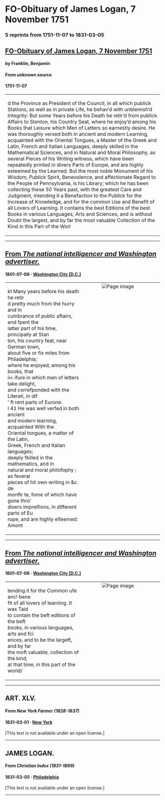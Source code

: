 
# FO-Obituary of James Logan, 7 November 1751

### 5 reprints from 1751-11-07 to 1831-03-05

## [FO-Obituary of James Logan, 7 November 1751](https://founders.archives.gov/documents/Franklin/01-04-02-0067)

#### by Franklin, Benjamin

#### From unknown source

#### 1751-11-07

<table style="width: 100%;"><tr><td style="width: 50%">

d the Province as President of the Council, in all which publick Stations, as well as in private Life, he behav’d with unblemish’d Integrity: But some Years before his Death he retir’d from publick Affairs to Stenton, his Country Seat, where he enjoy’d among his Books that Leisure which Men of Letters so earnestly desire. He was thoroughly versed both in ancient and modern Learning, acquainted with the Oriental Tongues, a Master of the Greek and Latin, French and Italian Languages, deeply skilled in the Mathematical Sciences, and in Natural and Moral Philosophy, as several Pieces of his Writing witness, which have been repeatedly printed in divers Parts of Europe, and are highly esteemed by the Learned. But the most noble Monument of his Wisdom, Publick Spirit, Benevolence, and affectionate Regard to the People of Pennsylvania, is his Library; which he has been collecting these 50 Years past, with the greatest Care and Judgment, intending it a Benefaction to the Publick for the Increase of Knowledge, and for the common Use and Benefit of all Lovers of Learning. It contains the best Editions of the best Books in various Languages, Arts and Sciences, and is without Doubt the largest, and by far the most valuable Collection of the Kind in this Part of the Worl
</td></tr></table>

---

## [From _The national intelligencer and Washington advertiser._](https://chroniclingamerica.loc.gov/lccn/sn83045242/1801-07-06/ed-1/seq-1)

#### 1801-07-06 &middot; [Washington City [D.C.]](http://dbpedia.org/resource/Washington%2C_D.C.)

<table style="width: 100%;"><tr><td style="width: 50%">

  
kt Many years before his death he retir­  
d pretty much from the hurry and in­  
cumbrance of public aftairs, and fpent the  
latter part of his time, principally at Stan­  
ton, his country feat, near German town,  
about five or fix miles from Philadelphia;  
where he enjoyed, among his books, that  
ii&lt; ifure in which men of letters take delight,  
and correfponded with the Literati, in dif­  
&#x27; ft rent parts of Eurone.  
I 41 He was well verfed in both ancient  
and modern learning, acquainted With the  
Oriental tongues, a matter of the Latin,  
Greek, French and Italian languages;  
deeply fkilled in the mathematics, and in  
natural and moral philofophy ; as feverai  
pieces of hit own writing in &amp;c. de­  
monftr te, fome of which have gone thro&#x27;  
divers impreifions, in different parts of Eu­  
rope, and are highly elfeemed: Amont
</td><td style="width: 50%; max-height: 75%; margin: auto; display: block;">
<img alt="Page image" src="https://chroniclingamerica.loc.gov/iiif/2/dlc_forest_ver01%2Fdata%2Fsn83045242%2Fprint%2F1801070601%2F0001.jp2/pct:51.449098,77.896533,21.944649,15.765969/!600,600/0/default.jpg"/>
</td>
</tr></table>

---

## [From _The national intelligencer and Washington advertiser._](https://chroniclingamerica.loc.gov/lccn/sn83045242/1801-07-06/ed-1/seq-1)

#### 1801-07-06 &middot; [Washington City [D.C.]](http://dbpedia.org/resource/Washington%2C_D.C.)

<table style="width: 100%;"><tr><td style="width: 50%">

  
tending it for the Common ufe anc! bene­  
fit of all lovers of learning. It was Taid  
to contain the beft editions of the beft  
books, in various languages, arts and fci­  
ences, and to be the largeft, and by far  
the moft valuable, collection of the kind,  
at that time, in this part of the world/
</td><td style="width: 50%; max-height: 75%; margin: auto; display: block;">
<img alt="Page image" src="https://chroniclingamerica.loc.gov/iiif/2/dlc_forest_ver01%2Fdata%2Fsn83045242%2Fprint%2F1801070601%2F0001.jp2/pct:73.973386,37.929650,21.830353,5.544684/!600,600/0/default.jpg"/>
</td>
</tr></table>

---

## ART. XLV.

#### From _New York Farmer (1828-1837)_

#### 1831-03-01 &middot; [New York](http://dbpedia.org/resource/New_York_City)

[This text is not available under an open license.]

---

## JAMES LOGAN.

#### From _Christian Index (1831-1899)_

#### 1831-03-05 &middot; [Philadelphia](http://dbpedia.org/resource/Philadelphia)

[This text is not available under an open license.]

---

